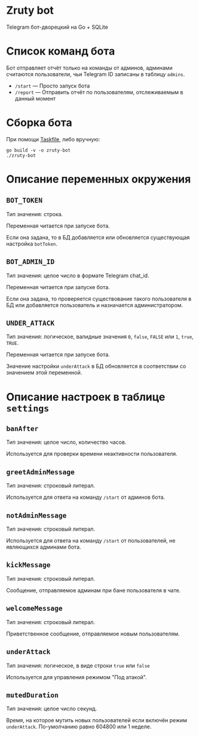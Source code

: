# Zruty bot
Telegram бот-дворецкий на Go + SQLite

# Список команд бота
Бот отправляет отчёт только на команды от админов, админами считаются пользователи, чьи Telegram ID записаны в таблицу `admins`. 

- `/start` — Просто запуск бота
- `/report` — Отправить отчёт по пользователям, отслеживаемым в данный момент

# Сборка бота
При помощи [Taskfile](https://taskfile.dev/), либо вручную:
``` shell
go build -v -o zruty-bot
./zruty-bot
```
# Описание переменных окружения
## `BOT_TOKEN`
Тип значения: строка.

Переменная читается при запуске бота.

Если она задана, то в БД добавляется или обновляется существующая настройка `botToken`.
## `BOT_ADMIN_ID`
Тип значения: целое число в формате Telegram chat_id.

Переменная читается при запуске бота.

Если она задана, то проверяется существование такого пользователя в БД или добавляется пользователь и назначается администратором.
## `UNDER_ATTACK`
Тип значения: логическое, валидные значения `0`, `false`, `FALSE` или `1`, `true`, `TRUE`.

Переменная читается при запуске бота.

Значение настройки `underAttack` в БД обновляется в соответствии со значением этой переменной.
# Описание настроек в таблице `settings`
## `banAfter`
Тип значения: целое число, количество часов.

Используется для проверки времени неактивности пользователя.
## `greetAdminMessage`
Тип значения: строковый литерал.

Используется для ответа на команду `/start` от админов бота.
## `notAdminMessage`
Тип значения: строковый литерал.

Используется для ответа на команду `/start` от пользователей, не являющихся админами бота.
## `kickMessage`
Тип значения: строковый литерал.

Сообщение, отправляемое админам при бане пользователя в чате.
## `welcomeMessage`
Тип значения: строковый литерал.

Приветственное сообщение, отправляемое новым пользователям.
## `underAttack`
Тип значения: логическое, в виде строки `true` или `false`

Используется для управления режимом "Под атакой".
## `mutedDuration`
Тип значения: целое число секунд.

Время, на которое мутить новых пользователей если включён режим `underAttack`. По-умолчанию равно 604800 или 1 неделе.
